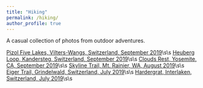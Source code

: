 ```yaml
---
title: "Hiking"
permalink: /hiking/
author_profile: true
---
```

A casual collection of photos from outdoor adventures. 

[Pizol Five Lakes, Vilters-Wangs, Switzerland, September 2019](/hiking/pizol)\s\s
[Heuberg Loop, Kandersteg, Switzerland, September 2019](/hiking/oeschinensee)\s\s
[Clouds Rest, Yosemite, CA, September 2019](/hiking/clouds-rest)\s\s
[Skyline Trail, Mt. Rainier, WA, August 2019](/hiking/mt-rainier)\s\s
[Eiger Trail, Grindelwald, Switzerland, July 2019](/hiking/eiger)\s\s
[Hardergrat, Interlaken, Switzerland, July 2019](/hiking/hardergrat)\s\s
